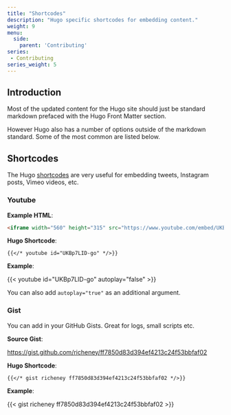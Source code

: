 ```yaml
---
title: "Shortcodes"
description: "Hugo specific shortcodes for embedding content."
weight: 9
menu:
  side:
    parent: 'Contributing'
series:
 - Contributing
series_weight: 5
---
```


## Introduction

Most of the updated content for the Hugo site should just be standard markdown prefaced with the Hugo Front Matter section.

However Hugo also has a number of options outside of the markdown standard. Some of the most common are listed below.

## Shortcodes

The Hugo [shortcodes](https://gohugo.io/content-management/shortcodes/) are very useful for embedding tweets, Instagram posts, Vimeo videos, etc.

### Youtube

**Example HTML**:

```html
<iframe width="560" height="315" src="https://www.youtube.com/embed/UKBp7LID-go?rel=0" frameborder="0" allow="autoplay; encrypted-media" allowfullscreen></iframe>
```

**Hugo Shortcode**:

```text
{{</* youtube id="UKBp7LID-go" */>}}
```

**Example**:

{{< youtube id="UKBp7LID-go" autoplay="false" >}}

You can also add `autoplay="true"` as an additional argument.

### Gist

You can add in your GitHub Gists. Great for logs, small scripts etc.

**Source Gist**:

<https://gist.github.com/richeney/ff7850d83d394ef4213c24f53bbfaf02>

**Hugo Shortcode**:

`````text
{{</* gist richeney ff7850d83d394ef4213c24f53bbfaf02 */>}}
`````

**Example**:

{{< gist richeney ff7850d83d394ef4213c24f53bbfaf02 >}}
